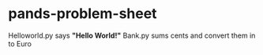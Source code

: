 # pands-problem-sheet
Helloworld.py says **"Hello World!"**
Bank.py sums cents and convert them in to Euro